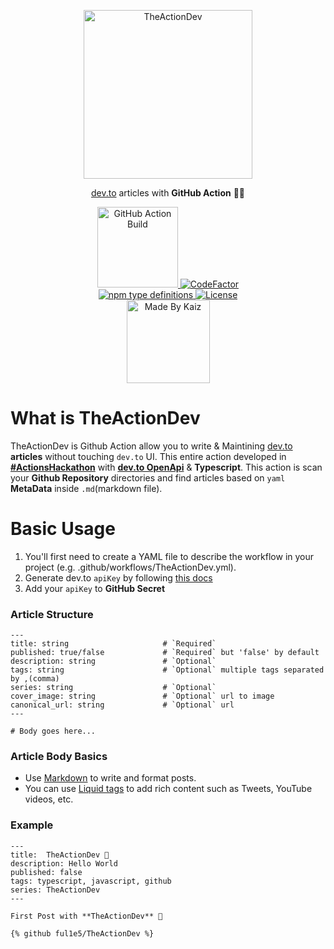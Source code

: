 <!-- Branding -->
<p align="center">
    <img src="https://imgur.com/VFbYYSa.png" width="270" alt="TheActionDev" />
</p>

<p align="center">
    <a href="https://dev.to/">dev.to</a> articles with <b>GitHub Action</b> 🧑‍💻
</p>

<!-- Badges -->
<p align="center">

  <!-- First Row -->
  <a href="https://github.com/ful1e5/TheActionDev/actions?query=workflow%3Abuild-test">
    <img alt="GitHub Action Build" src="https://github.com/ful1e5/TheActionDev/workflows/build-test/badge.svg" width="129" />
  </a>
  
  <a href="https://www.codefactor.io/repository/github/ful1e5/theactiondev">
    <img src="https://www.codefactor.io/repository/github/ful1e5/theactiondev/badge" alt="CodeFactor" />
  </a>

  <!-- Second Row -->
  </br >
  <a href="https://www.typescriptlang.org/docs/handbook/typescript-from-scratch.html">
    <img alt="npm type definitions" src="https://img.shields.io/npm/types/typescript">
  </a>

  <a href="https://github.com/ful1e5/TheActionDev/blob/main/LICENSE">
    <img alt="License" src="https://img.shields.io/github/license/ful1e5/TheActionDev?color=0081FB" />
  </a>

 <!-- Third Row -->
  <br />
  <a href="https://github.com/ful1e5">
    <img alt="Made By Kaiz"  src="https://kaiz.vercel.app/api/badge" width="133" />
  </a>
</p>

<!-- Intro -->

# What is TheActionDev

TheActionDev is Github Action allow you to write & Maintining [dev.to](https://dev.to/) **articles** without touching `dev.to` UI. This entire action developed in **[#ActionsHackathon](https://dev.to/devteam/announcing-the-github-actions-hackathon-on-dev-3ljn)** with **[dev.to OpenApi](https://docs.dev.to/api/)** & **Typescript**. This action is scan your **Github Repository** directories and find articles based on `yaml` **MetaData** inside `.md`(markdown file).

<!-- Usage -->

# Basic Usage

1. You'll first need to create a YAML file to describe the workflow in your project (e.g. .github/workflows/TheActionDev.yml).
2. Generate dev.to `apiKey` by following [this docs](https://docs.dev.to/api/#section/Authentication/api_key)
3. Add your `apiKey` to **GitHub Secret**

<!-- Article Structure -->

### Article Structure

```
---
title: string                     # `Required`
published: true/false             # `Required` but 'false' by default
description: string               # `Optional`
tags: string                      # `Optional` multiple tags separated by ,(comma)
series: string                    # `Optional`
cover_image: string               # `Optional` url to image
canonical_url: string             # `Optional` url
---

# Body goes here...
```

### Article Body Basics

- Use [Markdown](https://guides.github.com/features/mastering-markdown/) to write and format posts.
- You can use [Liquid tags](https://docs.dev.to/frontend/liquid-tags/) to add rich content such as Tweets, YouTube videos, etc.

### Example

```
---
title:  TheActionDev 👋
description: Hello World
published: false
tags: typescript, javascript, github
series: TheActionDev
---

First Post with **TheActionDev** 🤩

{% github ful1e5/TheActionDev %}
```
